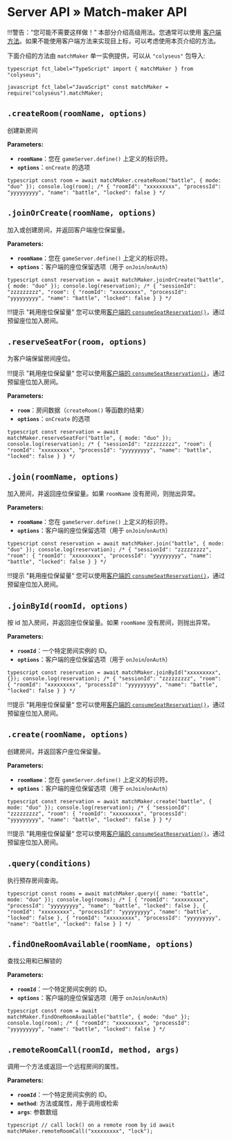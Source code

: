 # Server API » Match-maker API

!!!警告：“您可能不需要这样做！” 本部分介绍高级用法。您通常可以使用 [客户端方法](/client/client/#methods)。如果不能使用客户端方法来实现目上标，可以考虑使用本页介绍的方法。

下面介绍的方法由 `matchMaker` 单一实例提供，可以从 `"colyseus"` 包导入:

```typescript fct_label="TypeScript" import { matchMaker } from "colyseus"; ```

```javascript fct_label="JavaScript" const matchMaker = require("colyseus").matchMaker; ```

## `.createRoom(roomName, options)`
创建新房间

**Parameters:**

- **`roomName`**：您在 `gameServer.define()` 上定义的标识符。
- **`options`**：`onCreate` 的选项

```typescript const room = await matchMaker.createRoom("battle", { mode: "duo" }); console.log(room); /* { "roomId": "xxxxxxxxx", "processId": "yyyyyyyyy", "name": "battle", "locked": false } */ ```

## `.joinOrCreate(roomName, options)`

加入或创建房间，并返回客户端座位保留量。

**Parameters:**

- **`roomName`**：您在 `gameServer.define()` 上定义的标识符。
- **`options`**：客户端的座位保留选项（用于 `onJoin`/`onAuth`）

```typescript const reservation = await matchMaker.joinOrCreate("battle", { mode: "duo" }); console.log(reservation); /* { "sessionId": "zzzzzzzzz", "room": { "roomId": "xxxxxxxxx", "processId": "yyyyyyyyy", "name": "battle", "locked": false } } */ ```

!!!提示 "耗用座位保留量“ 您可以使用[客户端的 `consumeSeatReservation()`](/client/client/#consumeseatreservation-reservation)，通过预留座位加入房间。

## `.reserveSeatFor(room, options)`
为客户端保留房间座位。

!!!提示 "耗用座位保留量“ 您可以使用[客户端的 `consumeSeatReservation()`](/client/client/#consumeseatreservation-reservation)，通过预留座位加入房间。

**Parameters:**

- **`room`**：房间数据（`createRoom()` 等函数的结果）
- **`options`**：`onCreate` 的选项

```typescript const reservation = await matchMaker.reserveSeatFor("battle", { mode: "duo" }); console.log(reservation); /* { "sessionId": "zzzzzzzzz", "room": { "roomId": "xxxxxxxxx", "processId": "yyyyyyyyy", "name": "battle", "locked": false } } */ ```

## `.join(roomName, options)`
加入房间，并返回座位保留量。如果 `roomName` 没有房间，则抛出异常。

**Parameters:**

- **`roomName`**：您在 `gameServer.define()` 上定义的标识符。
- **`options`**：客户端的座位保留选项（用于 `onJoin`/`onAuth`）

```typescript const reservation = await matchMaker.join("battle", { mode: "duo" }); console.log(reservation); /* { "sessionId": "zzzzzzzzz", "room": { "roomId": "xxxxxxxxx", "processId": "yyyyyyyyy", "name": "battle", "locked": false } } */ ```

!!!提示 "耗用座位保留量“ 您可以使用[客户端的 `consumeSeatReservation()`](/client/client/#consumeseatreservation-reservation)，通过预留座位加入房间。

## `.joinById(roomId, options)`
按  id 加入房间，并返回座位保留量。如果 `roomName` 没有房间，则抛出异常。

**Parameters:**

- **`roomId`**：一个特定房间实例的 ID。
- **`options`**：客户端的座位保留选项（用于 `onJoin`/`onAuth`）

```typescript const reservation = await matchMaker.joinById("xxxxxxxxx", {}); console.log(reservation); /* { "sessionId": "zzzzzzzzz", "room": { "roomId": "xxxxxxxxx", "processId": "yyyyyyyyy", "name": "battle", "locked": false } } */ ```

!!!提示 "耗用座位保留量“ 您可以使用[客户端的 `consumeSeatReservation()`](/client/client/#consumeseatreservation-reservation)，通过预留座位加入房间。

## `.create(roomName, options)`
创建房间，并返回客户座位保留量。

**Parameters:**

- **`roomName`**：您在 `gameServer.define()` 上定义的标识符。
- **`options`**：客户端的座位保留选项（用于 `onJoin`/`onAuth`）

```typescript const reservation = await matchMaker.create("battle", { mode: "duo" }); console.log(reservation); /* { "sessionId": "zzzzzzzzz", "room": { "roomId": "xxxxxxxxx", "processId": "yyyyyyyyy", "name": "battle", "locked": false } } */ ```

!!!提示 "耗用座位保留量“ 您可以使用[客户端的 `consumeSeatReservation()`](/client/client/#consumeseatreservation-reservation)，通过预留座位加入房间。

## `.query(conditions)`
执行预存房间查询。

```typescript const rooms = await matchMaker.query({ name: "battle", mode: "duo" }); console.log(rooms); /* [ { "roomId": "xxxxxxxxx", "processId": "yyyyyyyyy", "name": "battle", "locked": false }, { "roomId": "xxxxxxxxx", "processId": "yyyyyyyyy", "name": "battle", "locked": false }, { "roomId": "xxxxxxxxx", "processId": "yyyyyyyyy", "name": "battle", "locked": false } ] */ ```

## `.findOneRoomAvailable(roomName, options)`
查找公用和已解锁的

**Parameters:**

- **`roomId`**：一个特定房间实例的 ID。
- **`options`**：客户端的座位保留选项（用于 `onJoin`/`onAuth`）

```typescript const room = await matchMaker.findOneRoomAvailable("battle", { mode: "duo" }); console.log(room); /* { "roomId": "xxxxxxxxx", "processId": "yyyyyyyyy", "name": "battle", "locked": false } */ ```

## `.remoteRoomCall(roomId, method, args)`
调用一个方法或返回一个远程房间的属性。

**Parameters:**

- **`roomId`**：一个特定房间实例的 ID。
- **`method`**: 方法或属性，用于调用或检索
- **`args`**: 参数数组

```typescript // call lock() on a remote room by id await matchMaker.remoteRoomCall("xxxxxxxxx", "lock"); ```

